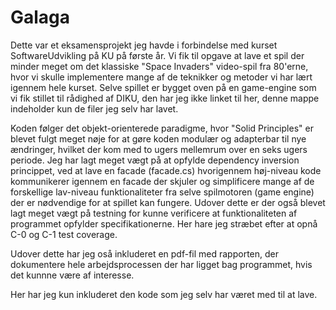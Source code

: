 # Galaga
Dette var et eksamensprojekt jeg havde i forbindelse med kurset SoftwareUdvikling på KU på første år. 
Vi fik til opgave at lave et spil der minder meget om det klassiske "Space Invaders" video-spil fra 80'erne, hvor vi skulle implementere mange af de teknikker og metoder vi har lært igennem hele kurset. Selve spillet er bygget oven på en game-engine som vi fik stillet til rådighed af DIKU, den har jeg ikke linket til her, denne mappe indeholder kun de filer jeg selv har lavet. 

Koden følger det objekt-orienterede paradigme, hvor "Solid Principles" er blevet fulgt meget nøje for at gøre koden modulær og adapterbar til nye ændringer, hvilket der kom med to ugers mellemrum over en seks ugers periode. Jeg har lagt meget vægt på at opfylde dependency inversion princippet, ved at lave en facade (facade.cs) hvorigennem høj-niveau kode kommunikerer igennem en facade der skjuler og simplificere mange af de forskellige lav-niveau funktionaliteter fra selve spilmotoren (game engine) der er nødvendige for at spillet kan fungere. Udover dette er der også blevet lagt meget vægt på testning for kunne verificere at funktionaliteten af programmet opfylder specifikationerne. Her hare jeg stræbet efter at opnå C-0 og C-1 test coverage.

Udover dette har jeg oså inkluderet en pdf-fil med rapporten, der dokumentere hele arbejdsprocessen der har ligget bag programmet, hvis det kunnne være af interesse.

Her har jeg kun inkluderet den kode som jeg selv har været med til at lave. 



